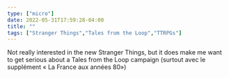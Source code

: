 ```yaml
---
type: ["micro"]
date: 2022-05-31T17:59:28-04:00
title: ""
tags: ["Stranger Things","Tales from the Loop","TTRPGs"]
---
```

Not really interested in the new Stranger Things, but it does make me want to get serious about a Tales from the Loop campaign (surtout avec le supplément « La France aux années 80»)
